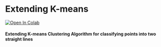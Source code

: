 # Extending K-means

[![Open In Colab](https://colab.research.google.com/assets/colab-badge.svg)](https://colab.research.google.com/github/sayarghoshroy/Extending_K-means/blob/master/Extending_K_means.ipynb)

#### Extending K-means Clustering Algorithm for classifying points into two straight lines

